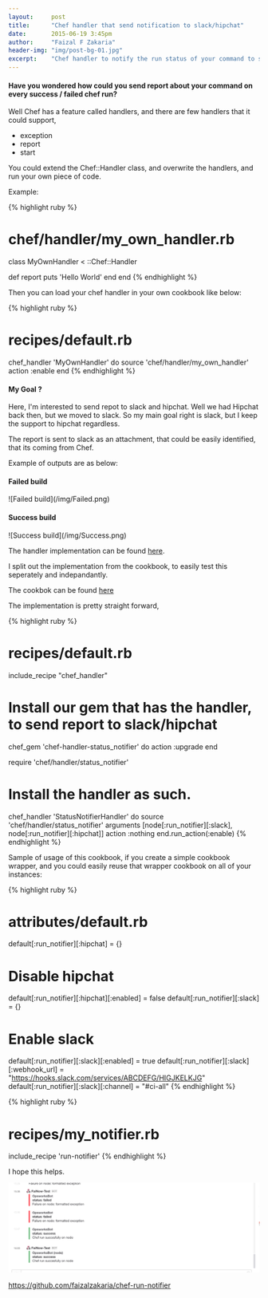 ```yaml
---
layout:     post
title:      "Chef handler that send notification to slack/hipchat"
date:       2015-06-19 3:45pm
author:     "Faizal F Zakaria"
header-img: "img/post-bg-01.jpg"
excerpt:    "Chef handler to notify the run status of your command to slack and/or hipchat"
---
```


<h4>Have you wondered how could you send report about your command on
every success / failed chef run?</h4>

Well Chef has a feature called handlers, and there are few handlers
that it could support,

* exception
* report
* start

You could extend the Chef::Handler class, and overwrite the handlers,
and run your own piece of code.

Example:

{% highlight ruby %}
# chef/handler/my_own_handler.rb
class MyOwnHandler < ::Chef::Handler

  def report
    puts 'Hello World'
  end
end
{% endhighlight %}

Then you can load your chef handler in your own cookbook like below:

{% highlight ruby %}
# recipes/default.rb
chef_handler 'MyOwnHandler' do
  source 'chef/handler/my_own_handler'
  action :enable
end
{% endhighlight %}

<p></p>
<h4>My Goal ?</h4>

Here, I'm interested to send repot to slack and hipchat. Well we had
Hipchat back then, but we moved to slack. So my main goal right is
slack, but I keep the support to hipchat regardless.

The report is sent to slack as an attachment, that could be easily
identified, that its coming from Chef.

Example of outputs are as below:

<h4>Failed build</h4>
![Failed build](/img/Failed.png)

<h4>Success build</h4>
![Success build](/img/Success.png)

The handler implementation can be found
[here](https://github.com/faizalzakaria/chef-handler-status_notifier).

I split out the implementation from the cookbook, to easily test this
seperately and indepandantly.

The cookbok can be found
[here](https://github.com/faizalzakaria/chef-run-notifier)

The implementation is pretty straight forward,

{% highlight ruby %}
# recipes/default.rb

include_recipe "chef_handler"

# Install our gem that has the handler, to send report to slack/hipchat
chef_gem 'chef-handler-status_notifier' do
  action :upgrade
end

require 'chef/handler/status_notifier'

# Install the handler as such.
chef_handler 'StatusNotifierHandler' do
  source 'chef/handler/status_notifier'
  arguments [node[:run_notifier][:slack], node[:run_notifier][:hipchat]]
  action :nothing
end.run_action(:enable)
{% endhighlight %}

Sample of usage of this cookbook, if you create a simple cookbook
wrapper, and you could easily reuse that wrapper cookbook on all of
your instances:

{% highlight ruby %}
# attributes/default.rb

default[:run_notifier][:hipchat] = {}
# Disable hipchat
default[:run_notifier][:hipchat][:enabled] = false
default[:run_notifier][:slack] = {}

# Enable slack
default[:run_notifier][:slack][:enabled] = true
default[:run_notifier][:slack][:webhook_url] = "https://hooks.slack.com/services/ABCDEFG/HIGJKELKJG"
default[:run_notifier][:slack][:channel] = "#ci-all"
{% endhighlight %}

{% highlight ruby %}
# recipes/my_notifier.rb

include_recipe 'run-notifier'
{% endhighlight %}

I hope this helps.

![Sample](/img/samples.png)

https://github.com/faizalzakaria/chef-run-notifier
